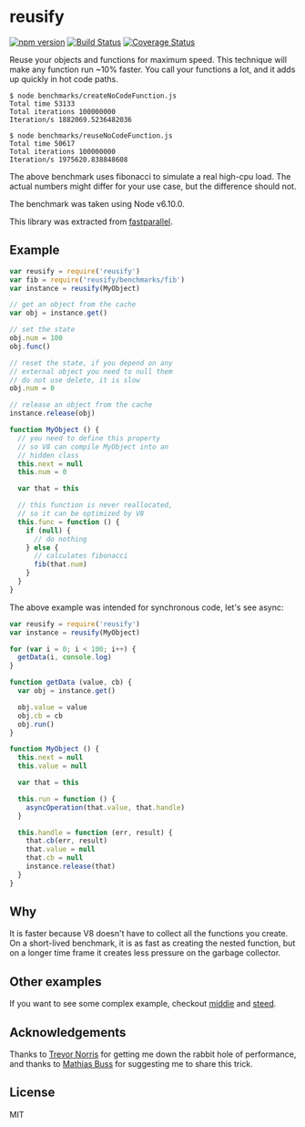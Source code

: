 # reusify

[![npm version][npm-badge]][npm-url]
[![Build Status][travis-badge]][travis-url]
[![Coverage Status][coveralls-badge]][coveralls-url]

Reuse your objects and functions for maximum speed. This technique will
make any function run ~10% faster. You call your functions a
lot, and it adds up quickly in hot code paths.

```
$ node benchmarks/createNoCodeFunction.js
Total time 53133
Total iterations 100000000
Iteration/s 1882069.5236482036

$ node benchmarks/reuseNoCodeFunction.js
Total time 50617
Total iterations 100000000
Iteration/s 1975620.838848608
```

The above benchmark uses fibonacci to simulate a real high-cpu load.
The actual numbers might differ for your use case, but the difference
should not.

The benchmark was taken using Node v6.10.0.

This library was extracted from
[fastparallel](http://npm.im/fastparallel).

## Example

```js
var reusify = require('reusify')
var fib = require('reusify/benchmarks/fib')
var instance = reusify(MyObject)

// get an object from the cache
var obj = instance.get()

// set the state
obj.num = 100
obj.func()

// reset the state, if you depend on any
// external object you need to null them
// do not use delete, it is slow
obj.num = 0

// release an object from the cache
instance.release(obj)

function MyObject () {
  // you need to define this property
  // so V8 can compile MyObject into an
  // hidden class
  this.next = null
  this.num = 0

  var that = this

  // this function is never reallocated,
  // so it can be optimized by V8
  this.func = function () {
    if (null) {
      // do nothing
    } else {
      // calculates fibonacci
      fib(that.num)
    }
  }
}
```

The above example was intended for synchronous code, let's see async:
```js
var reusify = require('reusify')
var instance = reusify(MyObject)

for (var i = 0; i < 100; i++) {
  getData(i, console.log)
}

function getData (value, cb) {
  var obj = instance.get()

  obj.value = value
  obj.cb = cb
  obj.run()
}

function MyObject () {
  this.next = null
  this.value = null

  var that = this

  this.run = function () {
    asyncOperation(that.value, that.handle)
  }

  this.handle = function (err, result) {
    that.cb(err, result)
    that.value = null
    that.cb = null
    instance.release(that)
  }
}
```

## Why

It is faster because V8 doesn't have to collect all the functions you
create. On a short-lived benchmark, it is as fast as creating the
nested function, but on a longer time frame it creates less
pressure on the garbage collector.

## Other examples
If you want to see some complex example, checkout [middie](https://github.com/fastify/middie) and [steed](https://github.com/mcollina/steed).

## Acknowledgements

Thanks to [Trevor Norris](https://github.com/trevnorris) for
getting me down the rabbit hole of performance, and thanks to [Mathias
Buss](http://github.com/mafintosh) for suggesting me to share this
trick.

## License

MIT

[npm-badge]: https://badge.fury.io/js/reusify.svg
[npm-url]: https://badge.fury.io/js/reusify
[travis-badge]: https://api.travis-ci.org/mcollina/reusify.svg
[travis-url]: https://travis-ci.org/mcollina/reusify
[coveralls-badge]: https://coveralls.io/repos/mcollina/reusify/badge.svg?branch=master&service=github
[coveralls-url]:  https://coveralls.io/github/mcollina/reusify?branch=master
